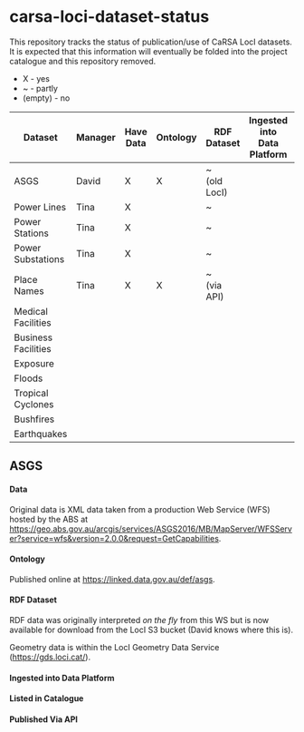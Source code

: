 # carsa-loci-dataset-status

This repository tracks the status of publication/use of CaRSA LocI datasets. It is expected that this information will eventually be folded into the project catalogue and this repository removed.

* X - yes
* ~ - partly
* (empty) - no

**Dataset** | **Manager** | **Have Data** | **Ontology** | **RDF Dataset** | **Ingested into Data Platform** | **Listed in Catalogue** | **Published Via API**
--- | --- | --- | --- | --- | --- | --- | ---
ASGS | David | X | X | ~<br />(old LocI) | | |
Power Lines | Tina | X | | ~ | | ~
Power Stations | Tina | X | | ~ | | ~
Power Substations | Tina | X | | ~ | | ~
Place Names | Tina | X | X | ~<br />(via API) | | X
Medical Facilities | | | | | | |
Business Facilities | | | | | | |
Exposure | | | | | | |
Floods | | | | | | |
Tropical Cyclones | | | | | | |
Bushfires | | | | | | |
Earthquakes | | | | | | |


## ASGS
#### Data
Original data is XML data taken from a production Web Service (WFS) hosted by the ABS at <https://geo.abs.gov.au/arcgis/services/ASGS2016/MB/MapServer/WFSServer?service=wfs&version=2.0.0&request=GetCapabilities>.

#### Ontology
Published online at <https://linked.data.gov.au/def/asgs>.

#### RDF Dataset
RDF data was originally interpreted _on the fly_ from this WS but is now available for download from the LocI S3 bucket (David knows where this is).

Geometry data is within the LocI Geometry Data Service (https://gds.loci.cat/).

#### Ingested into Data Platform
#### Listed in Catalogue
#### Published Via API

